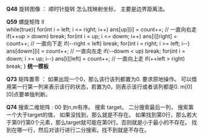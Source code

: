 **Q48**     旋转图像 ： 顺时针旋转
            怎么找映射坐标， 主要是边界距离法。

**Q59**     螺旋矩阵 II  
            while(true){
                for(int i = left; i <= right; i++) ans[up][i] = count++;  // 一直向右走
                if(++up > dowm) break;
                for(int i = up; i <= dowm; i++) ans[i][right] = count++;  // 一直向下走
                if(--right < left) break;
                for(int i = right; i >= left; i--) ans[dowm][i] = count++;  // 一直向左走
                if(--dowm < up) break;
                for(int i = dowm; i >= up; i--) ans[i][left] = count++;   // 一直向上走
                if(++left > right) break;
            }
            **统一模板**


**Q73**       矩阵置零  ： 如果出现一个0，那么该行该列都置为0. 要求原地操作。
              可以借用第一行第一列来表示该行的状态，若置为0，则表示该行或者该列都是0. m[0][0]点要单独判断。



**Q74**       搜索二维矩阵 : 00 到n,m有序。 搜索 target。
              二分搜索最后一列， 搜索第一个大于target的值， 如果没找到，那么就是不存在。
              如果找到第0行，那么若大于第0行第0个元素，那么target就可能在第0行。否则就是小于最小的不存在。
              找到在哪一行，然后对该行进行二分搜索。找不到就是不存在。